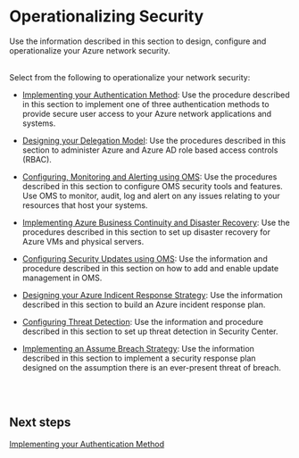 # Operationalizing Security
Use the information described in this section to design, configure and operationalize your Azure network security.
<br />
<br />

Select from the following to operationalize your network security:

- [Implementing your Authentication Method](4.1-Implementing-your-Authentication-method.md):  Use the procedure described in this section to implement one of three authentication methods to provide secure user access to your Azure network applications and systems. 

- [Designing your Delegation Model](4.2-Designing-your-Delegation-Model.md):  Use the procedures described in this section to administer Azure and Azure AD role based access controls (RBAC).

- [Configuring, Monitoring and Alerting using OMS](4.3-Configuring-Monitoring-and-Alerting-using-OMS.md):  Use the procedures described in this section to configure OMS security tools and features. Use OMS to monitor, audit, log and alert on any issues relating to your resources that host your systems.

- [Implementing Azure Business Continuity and Disaster Recovery](4.4-Implementing-Azure-Business-Continuity-and-Disaster-Recovery.md):  Use the procedures described in this section to set up disaster recovery for Azure VMs and physical servers.

- [Configuring Security Updates using OMS](4.5-Configuring-Security-Updates-using-OMS.md):  Use the information and procedure described in this section on how to add and enable update management in OMS.

- [Designing your Azure Indicent Response Strategy](4.6-Designing-your-Azure-Incident-Response-Strategy.md):  Use the information described in this section to build an Azure incident response plan. 

- [Configuring Threat Detection](4.7-Configuring-Threat-Detection.md):  Use the information and procedure described in this section to set up threat detection in Security Center.

- [Implementing an Assume Breach Strategy](4.8-Implementing-an-Assume-Breach-Strategy.md):  Use the information described in this section to implement a security response plan designed on the assumption there is an ever-present threat of breach.
<br />
<br />

## Next steps
[Implementing your Authentication Method](4.1-Implementing-your-Authentication-method.md)
